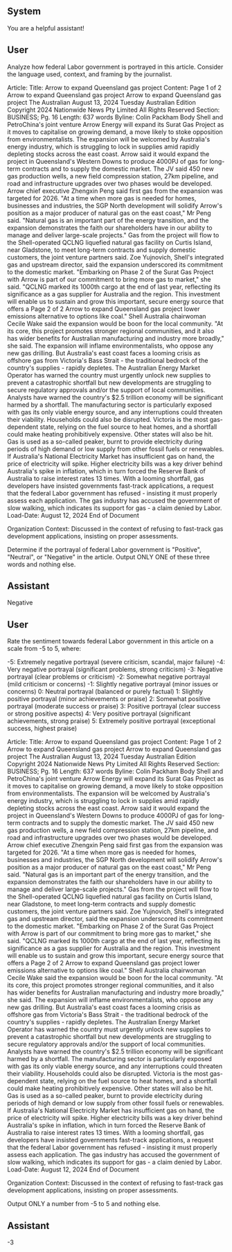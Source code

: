 ## System

You are a helpful assistant!

## User


Analyze how federal Labor government is portrayed in this article. Consider the language used, context, and framing by the journalist.

Article:
Title: Arrow to expand Queensland gas project
Content: Page 1 of 2
Arrow to expand Queensland gas project
Arrow to expand Queensland gas project
The Australian
August 13, 2024 Tuesday
Australian Edition
Copyright 2024 Nationwide News Pty Limited All Rights Reserved
Section: BUSINESS; Pg. 16
Length: 637 words
Byline: Colin Packham
Body
Shell and PetroChina's joint venture Arrow Energy will expand its Surat Gas Project as it moves to capitalise on 
growing demand, a move likely to stoke opposition from environmentalists.
The expansion will be welcomed by Australia's energy industry, which is struggling to lock in supplies amid rapidly 
depleting stocks across the east coast.
Arrow said it would expand the project in Queensland's Western Downs to produce 4000PJ of gas for long-term 
contracts and to supply the domestic market.
The JV said 450 new gas production wells, a new field compression station, 27km pipeline, and road and 
infrastructure upgrades over two phases would be developed.
Arrow chief executive Zhengxin Peng said first gas from the expansion was targeted for 2026.
"At a time when more gas is needed for homes, businesses and industries, the SGP North development will solidify 
Arrow's position as a major producer of natural gas on the east coast," Mr Peng said.
"Natural gas is an important part of the energy transition, and the expansion demonstrates the faith our 
shareholders have in our ability to manage and deliver large-scale projects." Gas from the project will flow to the 
Shell-operated QCLNG liquefied natural gas facility on Curtis Island, near Gladstone, to meet long-term contracts 
and supply domestic customers, the joint venture partners said.
Zoe Yujnovich, Shell's integrated gas and upstream director, said the expansion underscored its commitment to 
the domestic market.
"Embarking on Phase 2 of the Surat Gas Project with Arrow is part of our commitment to bring more gas to 
market," she said.
"QCLNG marked its 1000th cargo at the end of last year, reflecting its significance as a gas supplier for Australia 
and the region. This investment will enable us to sustain and grow this important, secure energy source that offers a 
Page 2 of 2
Arrow to expand Queensland gas project
lower emissions alternative to options like coal." Shell Australia chairwoman Cecile Wake said the expansion would 
be boon for the local community.
"At its core, this project promotes stronger regional communities, and it also has wider benefits for Australian 
manufacturing and industry more broadly," she said.
The expansion will inflame environmentalists, who oppose any new gas drilling. But Australia's east coast faces a 
looming crisis as offshore gas from Victoria's Bass Strait - the traditional bedrock of the country's supplies - rapidly 
depletes.
The Australian Energy Market Operator has warned the country must urgently unlock new supplies to prevent a 
catastrophic shortfall but new developments are struggling to secure regulatory approvals and/or the support of 
local communities.
Analysts have warned the country's $2.5 trillion economy will be significant harmed by a shortfall. The 
manufacturing sector is particularly exposed with gas its only viable energy source, and any interruptions could 
threaten their viability.
Households could also be disrupted. Victoria is the most gas-dependent state, relying on the fuel source to heat 
homes, and a shortfall could make heating prohibitively expensive.
Other states will also be hit. Gas is used as a so-called peaker, burnt to provide electricity during periods of high 
demand or low supply from other fossil fuels or renewables. If Australia's National Electricity Market has insufficient 
gas on hand, the price of electricity will spike. Higher electricity bills was a key driver behind Australia's spike in 
inflation, which in turn forced the Reserve Bank of Australia to raise interest rates 13 times.
With a looming shortfall, gas developers have insisted governments fast-track applications, a request that the 
federal Labor government has refused - insisting it must properly assess each application. The gas industry has 
accused the government of slow walking, which indicates its support for gas - a claim denied by Labor.
Load-Date: August 12, 2024
End of Document

Organization Context: Discussed in the context of refusing to fast-track gas development applications, insisting on proper assessments.

Determine if the portrayal of federal Labor government is "Positive", "Neutral", or "Negative" in the article.
Output ONLY ONE of these three words and nothing else.


## Assistant

Negative

## User


Rate the sentiment towards federal Labor government in this article on a scale from -5 to 5, where:

-5: Extremely negative portrayal (severe criticism, scandal, major failure)
-4: Very negative portrayal (significant problems, strong criticism)
-3: Negative portrayal (clear problems or criticism)
-2: Somewhat negative portrayal (mild criticism or concerns)
-1: Slightly negative portrayal (minor issues or concerns)
0: Neutral portrayal (balanced or purely factual)
1: Slightly positive portrayal (minor achievements or praise)
2: Somewhat positive portrayal (moderate success or praise)
3: Positive portrayal (clear success or strong positive aspects)
4: Very positive portrayal (significant achievements, strong praise)
5: Extremely positive portrayal (exceptional success, highest praise)

Article:
Title: Arrow to expand Queensland gas project
Content: Page 1 of 2
Arrow to expand Queensland gas project
Arrow to expand Queensland gas project
The Australian
August 13, 2024 Tuesday
Australian Edition
Copyright 2024 Nationwide News Pty Limited All Rights Reserved
Section: BUSINESS; Pg. 16
Length: 637 words
Byline: Colin Packham
Body
Shell and PetroChina's joint venture Arrow Energy will expand its Surat Gas Project as it moves to capitalise on 
growing demand, a move likely to stoke opposition from environmentalists.
The expansion will be welcomed by Australia's energy industry, which is struggling to lock in supplies amid rapidly 
depleting stocks across the east coast.
Arrow said it would expand the project in Queensland's Western Downs to produce 4000PJ of gas for long-term 
contracts and to supply the domestic market.
The JV said 450 new gas production wells, a new field compression station, 27km pipeline, and road and 
infrastructure upgrades over two phases would be developed.
Arrow chief executive Zhengxin Peng said first gas from the expansion was targeted for 2026.
"At a time when more gas is needed for homes, businesses and industries, the SGP North development will solidify 
Arrow's position as a major producer of natural gas on the east coast," Mr Peng said.
"Natural gas is an important part of the energy transition, and the expansion demonstrates the faith our 
shareholders have in our ability to manage and deliver large-scale projects." Gas from the project will flow to the 
Shell-operated QCLNG liquefied natural gas facility on Curtis Island, near Gladstone, to meet long-term contracts 
and supply domestic customers, the joint venture partners said.
Zoe Yujnovich, Shell's integrated gas and upstream director, said the expansion underscored its commitment to 
the domestic market.
"Embarking on Phase 2 of the Surat Gas Project with Arrow is part of our commitment to bring more gas to 
market," she said.
"QCLNG marked its 1000th cargo at the end of last year, reflecting its significance as a gas supplier for Australia 
and the region. This investment will enable us to sustain and grow this important, secure energy source that offers a 
Page 2 of 2
Arrow to expand Queensland gas project
lower emissions alternative to options like coal." Shell Australia chairwoman Cecile Wake said the expansion would 
be boon for the local community.
"At its core, this project promotes stronger regional communities, and it also has wider benefits for Australian 
manufacturing and industry more broadly," she said.
The expansion will inflame environmentalists, who oppose any new gas drilling. But Australia's east coast faces a 
looming crisis as offshore gas from Victoria's Bass Strait - the traditional bedrock of the country's supplies - rapidly 
depletes.
The Australian Energy Market Operator has warned the country must urgently unlock new supplies to prevent a 
catastrophic shortfall but new developments are struggling to secure regulatory approvals and/or the support of 
local communities.
Analysts have warned the country's $2.5 trillion economy will be significant harmed by a shortfall. The 
manufacturing sector is particularly exposed with gas its only viable energy source, and any interruptions could 
threaten their viability.
Households could also be disrupted. Victoria is the most gas-dependent state, relying on the fuel source to heat 
homes, and a shortfall could make heating prohibitively expensive.
Other states will also be hit. Gas is used as a so-called peaker, burnt to provide electricity during periods of high 
demand or low supply from other fossil fuels or renewables. If Australia's National Electricity Market has insufficient 
gas on hand, the price of electricity will spike. Higher electricity bills was a key driver behind Australia's spike in 
inflation, which in turn forced the Reserve Bank of Australia to raise interest rates 13 times.
With a looming shortfall, gas developers have insisted governments fast-track applications, a request that the 
federal Labor government has refused - insisting it must properly assess each application. The gas industry has 
accused the government of slow walking, which indicates its support for gas - a claim denied by Labor.
Load-Date: August 12, 2024
End of Document

Organization Context: Discussed in the context of refusing to fast-track gas development applications, insisting on proper assessments.

Output ONLY a number from -5 to 5 and nothing else.


## Assistant

-3

